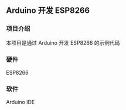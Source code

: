 ## Arduino 开发 ESP8266

### 项目介绍

本项目是通过 Arduino 开发 ESP8266 的示例代码



### 硬件

ESP8266 



### 软件

Arduino IDE

